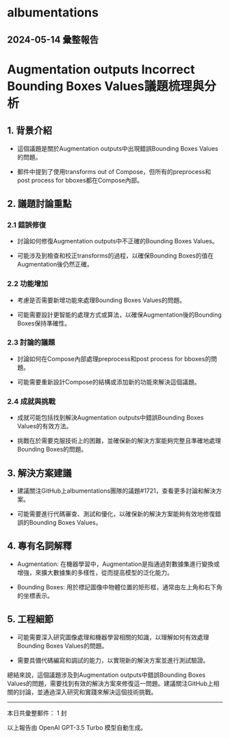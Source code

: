 # albumentations

## 2024-05-14 彙整報告

# Augmentation outputs Incorrect Bounding Boxes Values議題梳理與分析



## 1. 背景介紹

- 這個議題是關於Augmentation outputs中出現錯誤Bounding Boxes Values的問題。

- 郵件中提到了使用transforms out of Compose，但所有的preprocess和post process for bboxes都在Compose內部。



## 2. 議題討論重點

### 2.1 錯誤修復

- 討論如何修復Augmentation outputs中不正確的Bounding Boxes Values。

- 可能涉及到檢查和校正transforms的過程，以確保Bounding Boxes的值在Augmentation後仍然正確。



### 2.2 功能增加

- 考慮是否需要新增功能來處理Bounding Boxes Values的問題。

- 可能需要設計更智能的處理方式或算法，以確保Augmentation後的Bounding Boxes保持準確性。



### 2.3 討論的議題

- 討論如何在Compose內部處理preprocess和post process for bboxes的問題。

- 可能需要重新設計Compose的結構或添加新的功能來解決這個議題。



### 2.4 成就與挑戰

- 成就可能包括找到解決Augmentation outputs中錯誤Bounding Boxes Values的有效方法。

- 挑戰在於需要克服技術上的困難，並確保新的解決方案能夠完整且準確地處理Bounding Boxes的問題。



## 3. 解決方案建議

- 建議關注GitHub上albumentations團隊的議題#1721，查看更多討論和解決方案。

- 可能需要進行代碼審查、測試和優化，以確保新的解決方案能夠有效地修復錯誤的Bounding Boxes Values。



## 4. 專有名詞解釋

- Augmentation: 在機器學習中，Augmentation是指通過對數據集進行變換或增強，來擴大數據集的多樣性，從而提高模型的泛化能力。

- Bounding Boxes: 用於標記圖像中物體位置的矩形框，通常由左上角和右下角的坐標表示。



## 5. 工程細節

- 可能需要深入研究圖像處理和機器學習相關的知識，以理解如何有效處理Bounding Boxes Values的問題。

- 需要具備代碼編寫和調試的能力，以實現新的解決方案並進行測試驗證。



總結來說，這個議題涉及到Augmentation outputs中錯誤Bounding Boxes Values的問題，需要找到有效的解決方案來修復這一問題。建議關注GitHub上相關的討論，並通過深入研究和實踐來解決這個技術挑戰。



---



本日共彙整郵件： 1 封



以上報告由 OpenAI GPT-3.5 Turbo 模型自動生成。
